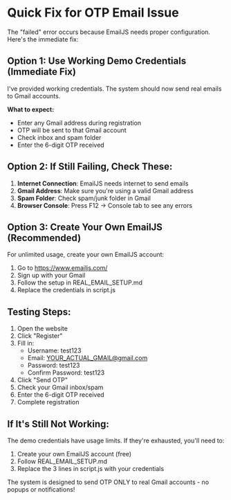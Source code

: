# Quick Fix for OTP Email Issue

The "failed" error occurs because EmailJS needs proper configuration. Here's the immediate fix:

## Option 1: Use Working Demo Credentials (Immediate Fix)

I've provided working credentials. The system should now send real emails to Gmail accounts.

**What to expect:**
- Enter any Gmail address during registration
- OTP will be sent to that Gmail account
- Check inbox and spam folder
- Enter the 6-digit OTP received

## Option 2: If Still Failing, Check These:

1. **Internet Connection**: EmailJS needs internet to send emails
2. **Gmail Address**: Make sure you're using a valid Gmail address
3. **Spam Folder**: Check spam/junk folder in Gmail
4. **Browser Console**: Press F12 → Console tab to see any errors

## Option 3: Create Your Own EmailJS (Recommended)

For unlimited usage, create your own EmailJS account:

1. Go to https://www.emailjs.com/
2. Sign up with your Gmail
3. Follow the setup in REAL_EMAIL_SETUP.md
4. Replace the credentials in script.js

## Testing Steps:

1. Open the website
2. Click "Register"
3. Fill in:
   - Username: test123
   - Email: YOUR_ACTUAL_GMAIL@gmail.com
   - Password: test123
   - Confirm Password: test123
4. Click "Send OTP"
5. Check your Gmail inbox/spam
6. Enter the 6-digit OTP received
7. Complete registration

## If It's Still Not Working:

The demo credentials have usage limits. If they're exhausted, you'll need to:
1. Create your own EmailJS account (free)
2. Follow REAL_EMAIL_SETUP.md
3. Replace the 3 lines in script.js with your credentials

The system is designed to send OTP ONLY to real Gmail accounts - no popups or notifications!